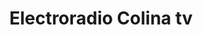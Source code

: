 ---
title: "Electroradio Colina tv"
url: /caracas/electroradio-colina-tv/
shop: reparación de automóviles
---